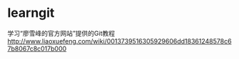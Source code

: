 # learngit

学习“廖雪峰的官方网站”提供的Git教程
http://www.liaoxuefeng.com/wiki/0013739516305929606dd18361248578c67b8067c8c017b000
